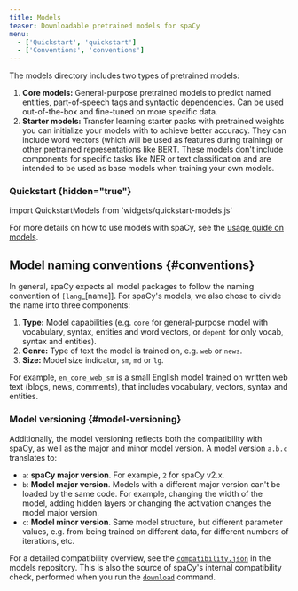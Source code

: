 ```yaml
---
title: Models
teaser: Downloadable pretrained models for spaCy
menu:
  - ['Quickstart', 'quickstart']
  - ['Conventions', 'conventions']
---
```


<!-- Update page, refer to new /api/architectures and training docs -->

The models directory includes two types of pretrained models:

1. **Core models:** General-purpose pretrained models to predict named entities,
   part-of-speech tags and syntactic dependencies. Can be used out-of-the-box
   and fine-tuned on more specific data.
2. **Starter models:** Transfer learning starter packs with pretrained weights
   you can initialize your models with to achieve better accuracy. They can
   include word vectors (which will be used as features during training) or
   other pretrained representations like BERT. These models don't include
   components for specific tasks like NER or text classification and are
   intended to be used as base models when training your own models.

### Quickstart {hidden="true"}

import QuickstartModels from 'widgets/quickstart-models.js'

<QuickstartModels title="Quickstart" id="quickstart" description="Install a default model, get the code to load it from within spaCy and test it." />

<Infobox title="Installation and usage" emoji="📖">

For more details on how to use models with spaCy, see the
[usage guide on models](/usage/models).

</Infobox>

## Model naming conventions {#conventions}

In general, spaCy expects all model packages to follow the naming convention of
`[lang`\_[name]]. For spaCy's models, we also chose to divide the name into
three components:

1. **Type:** Model capabilities (e.g. `core` for general-purpose model with
   vocabulary, syntax, entities and word vectors, or `depent` for only vocab,
   syntax and entities).
2. **Genre:** Type of text the model is trained on, e.g. `web` or `news`.
3. **Size:** Model size indicator, `sm`, `md` or `lg`.

For example, `en_core_web_sm` is a small English model trained on written web
text (blogs, news, comments), that includes vocabulary, vectors, syntax and
entities.

### Model versioning {#model-versioning}

Additionally, the model versioning reflects both the compatibility with spaCy,
as well as the major and minor model version. A model version `a.b.c` translates
to:

- `a`: **spaCy major version**. For example, `2` for spaCy v2.x.
- `b`: **Model major version**. Models with a different major version can't be
  loaded by the same code. For example, changing the width of the model, adding
  hidden layers or changing the activation changes the model major version.
- `c`: **Model minor version**. Same model structure, but different parameter
  values, e.g. from being trained on different data, for different numbers of
  iterations, etc.

For a detailed compatibility overview, see the
[`compatibility.json`](https://github.com/explosion/spacy-models/tree/master/compatibility.json)
in the models repository. This is also the source of spaCy's internal
compatibility check, performed when you run the [`download`](/api/cli#download)
command.
